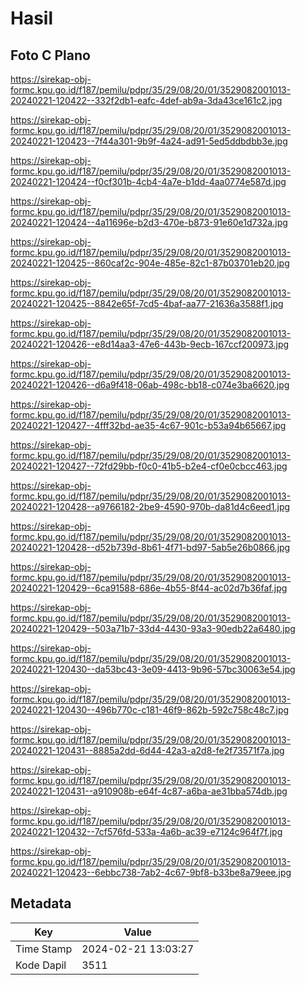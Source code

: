 # Hasil

## Foto C Plano

https://sirekap-obj-formc.kpu.go.id/f187/pemilu/pdpr/35/29/08/20/01/3529082001013-20240221-120422--332f2db1-eafc-4def-ab9a-3da43ce161c2.jpg

https://sirekap-obj-formc.kpu.go.id/f187/pemilu/pdpr/35/29/08/20/01/3529082001013-20240221-120423--7f44a301-9b9f-4a24-ad91-5ed5ddbdbb3e.jpg

https://sirekap-obj-formc.kpu.go.id/f187/pemilu/pdpr/35/29/08/20/01/3529082001013-20240221-120424--f0cf301b-4cb4-4a7e-b1dd-4aa0774e587d.jpg

https://sirekap-obj-formc.kpu.go.id/f187/pemilu/pdpr/35/29/08/20/01/3529082001013-20240221-120424--4a11696e-b2d3-470e-b873-91e60e1d732a.jpg

https://sirekap-obj-formc.kpu.go.id/f187/pemilu/pdpr/35/29/08/20/01/3529082001013-20240221-120425--860caf2c-904e-485e-82c1-87b03701eb20.jpg

https://sirekap-obj-formc.kpu.go.id/f187/pemilu/pdpr/35/29/08/20/01/3529082001013-20240221-120425--8842e65f-7cd5-4baf-aa77-21636a3588f1.jpg

https://sirekap-obj-formc.kpu.go.id/f187/pemilu/pdpr/35/29/08/20/01/3529082001013-20240221-120426--e8d14aa3-47e6-443b-9ecb-167ccf200973.jpg

https://sirekap-obj-formc.kpu.go.id/f187/pemilu/pdpr/35/29/08/20/01/3529082001013-20240221-120426--d6a9f418-06ab-498c-bb18-c074e3ba6620.jpg

https://sirekap-obj-formc.kpu.go.id/f187/pemilu/pdpr/35/29/08/20/01/3529082001013-20240221-120427--4fff32bd-ae35-4c67-901c-b53a94b65667.jpg

https://sirekap-obj-formc.kpu.go.id/f187/pemilu/pdpr/35/29/08/20/01/3529082001013-20240221-120427--72fd29bb-f0c0-41b5-b2e4-cf0e0cbcc463.jpg

https://sirekap-obj-formc.kpu.go.id/f187/pemilu/pdpr/35/29/08/20/01/3529082001013-20240221-120428--a9766182-2be9-4590-970b-da81d4c6eed1.jpg

https://sirekap-obj-formc.kpu.go.id/f187/pemilu/pdpr/35/29/08/20/01/3529082001013-20240221-120428--d52b739d-8b61-4f71-bd97-5ab5e26b0866.jpg

https://sirekap-obj-formc.kpu.go.id/f187/pemilu/pdpr/35/29/08/20/01/3529082001013-20240221-120429--6ca91588-686e-4b55-8f44-ac02d7b36faf.jpg

https://sirekap-obj-formc.kpu.go.id/f187/pemilu/pdpr/35/29/08/20/01/3529082001013-20240221-120429--503a71b7-33d4-4430-93a3-90edb22a6480.jpg

https://sirekap-obj-formc.kpu.go.id/f187/pemilu/pdpr/35/29/08/20/01/3529082001013-20240221-120430--da53bc43-3e09-4413-9b96-57bc30063e54.jpg

https://sirekap-obj-formc.kpu.go.id/f187/pemilu/pdpr/35/29/08/20/01/3529082001013-20240221-120430--496b770c-c181-46f9-862b-592c758c48c7.jpg

https://sirekap-obj-formc.kpu.go.id/f187/pemilu/pdpr/35/29/08/20/01/3529082001013-20240221-120431--8885a2dd-6d44-42a3-a2d8-fe2f73571f7a.jpg

https://sirekap-obj-formc.kpu.go.id/f187/pemilu/pdpr/35/29/08/20/01/3529082001013-20240221-120431--a910908b-e64f-4c87-a6ba-ae31bba574db.jpg

https://sirekap-obj-formc.kpu.go.id/f187/pemilu/pdpr/35/29/08/20/01/3529082001013-20240221-120432--7cf576fd-533a-4a6b-ac39-e7124c964f7f.jpg

https://sirekap-obj-formc.kpu.go.id/f187/pemilu/pdpr/35/29/08/20/01/3529082001013-20240221-120423--6ebbc738-7ab2-4c67-9bf8-b33be8a79eee.jpg


## Metadata

| Key        | Value               |
| ---------- | ------------------- |
| Time Stamp | 2024-02-21 13:03:27 |
| Kode Dapil | 3511                |



